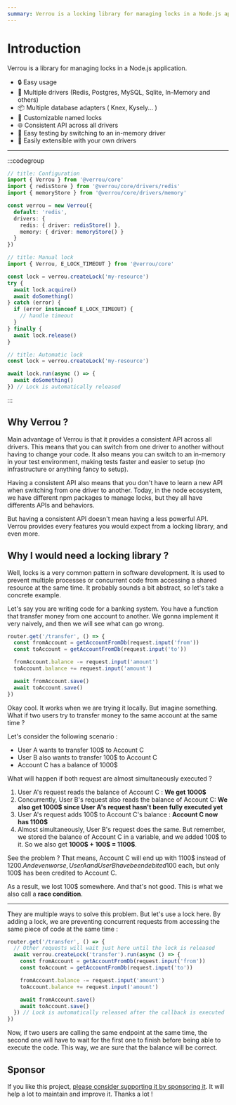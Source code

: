 ```yaml
---
summary: Verrou is a locking library for managing locks in a Node.js application.
---
```


# Introduction

Verrou is a library for managing locks in a Node.js application.

- 🔒 Easy usage
- 🔄 Multiple drivers (Redis, Postgres, MySQL, Sqlite, In-Memory and others)
- 📦 Multiple database adapters ( Knex, Kysely... )
- 🔑 Customizable named locks
- 🌐 Consistent API across all drivers
- 🧪 Easy testing by switching to an in-memory driver
- 🔨 Easily extensible with your own drivers

---


:::codegroup

```ts
// title: Configuration
import { Verrou } from '@verrou/core'
import { redisStore } from '@verrou/core/drivers/redis'
import { memoryStore } from '@verrou/core/drivers/memory'

const verrou = new Verrou({
  default: 'redis',
  drivers: {
    redis: { driver: redisStore() },
    memory: { driver: memoryStore() }
  }
})
```

```ts
// title: Manual lock
import { Verrou, E_LOCK_TIMEOUT } from '@verrou/core'

const lock = verrou.createLock('my-resource')
try {
  await lock.acquire()
  await doSomething()
} catch (error) {
  if (error instanceof E_LOCK_TIMEOUT) {
    // handle timeout
  }
} finally {
  await lock.release()
}
```

```ts
// title: Automatic lock
const lock = verrou.createLock('my-resource')

await lock.run(async () => {
  await doSomething()
}) // Lock is automatically released
```
:::

## Why Verrou ? 

Main advantage of Verrou is that it provides a consistent API across all drivers. This means that you can switch from one driver to another without having to change your code. It also means you can switch to an in-memory in your test environment, making tests faster and easier to setup (no infrastructure or anything fancy to setup).

Having a consistent API also means that you don't have to learn a new API when switching from one driver to another. Today, in the node ecosystem, we have different npm packages to manage locks, but they all have differents APIs and behaviors.

But having a consistent API doesn't mean having a less powerful API. Verrou provides every features you would expect from a locking library, and even more.

## Why I would need a locking library ?

Well, locks is a very common pattern in software development. It is used to prevent multiple processes or concurrent code from accessing a shared resource at the same time. It probably sounds a bit abstract, so let's take a concrete example.

Let's say you are writing code for a banking system. You have a function that transfer money from one account to another. We gonna implement it very naively, and then we will see what can go wrong.

```ts
router.get('/transfer', () => {
  const fromAccount = getAccountFromDb(request.input('from'))
  const toAccount = getAccountFromDb(request.input('to'))

  fromAccount.balance -= request.input('amount')
  toAccount.balance += request.input('amount')

  await fromAccount.save()
  await toAccount.save()
})
```

Okay cool. It works when we are trying it locally. But imagine something. What if two users try to transfer money to the same account at the same time ? 

Let's consider the following scenario :
- User A wants to transfer 100$ to Account C
- User B also wants to transfer 100$ to Account C
- Account C has a balance of 1000$

What will happen if both request are almost simultaneously executed ?

1. User A's request reads the balance of Account C : **We get 1000$**
2. Concurrently, User B's request also reads the balance of Account C: **We also get 1000$ since User A's request hasn't been fully executed yet**
3. User A's request adds 100$ to Account C's balance : **Account C now has 1100$**
4. Almost simultaneously, User B's request does the same. But remember, we stored the balance of Account C in a variable, and we added 100$ to it. So we also get **1000$ + 100$ = 1100$**.

See the problem ? That means, Account C will end up with 1100$ instead of 1200$. And even worse, User A and User B have been debited 100$ each, but only 100$ has been credited to Account C.

As a result, we lost 100$ somewhere. And that's not good. This is what we also call a **race condition**.

---

They are multiple ways to solve this problem. But let's use a lock here. By adding a lock, we are preventing concurrent requests from accessing the same piece of code at the same time :

```ts
router.get('/transfer', () => {
  // Other requests will wait just here until the lock is released
  await verrou.createLock('transfer').run(async () => {
    const fromAccount = getAccountFromDb(request.input('from'))
    const toAccount = getAccountFromDb(request.input('to'))

    fromAccount.balance -= request.input('amount')
    toAccount.balance += request.input('amount')

    await fromAccount.save()
    await toAccount.save()
  }) // Lock is automatically released after the callback is executed
})
```

Now, if two users are calling the same endpoint at the same time, the second one will have to wait for the first one to finish before being able to execute the code. This way, we are sure that the balance will be correct.

## Sponsor

If you like this project, [please consider supporting it by sponsoring it](https://github.com/sponsors/Julien-R44/). It will help a lot to maintain and improve it. Thanks a lot !
